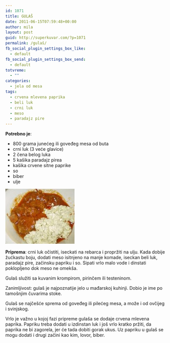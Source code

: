 ```yaml
---
id: 1071
title: GULAŠ
date: 2011-06-15T07:59:48+00:00
author: mila
layout: post
guid: http://superkuvar.com/?p=1071
permalink: /gulaš/
fb_social_plugin_settings_box_like:
  - default
fb_social_plugin_settings_box_send:
  - default
totvreme:
  - ""
categories:
  - jela od mesa
tags:
  - crvena mlevena paprika
  - beli luk
  - crni luk
  - meso
  - paradajz pire
---
```

**Potrebno je**:

  * 800 grama junećeg ili goveđeg mesa od buta
  * crni luk (3 veće glavice)
  * 2 čena belog luka
  * 5 kašika paradajz pirea
  * kašika crvene sitne paprike
  * so
  * biber
  * ulje

<img class="alignnone size-full wp-image-1072" title="gulas" src="/wp-content/uploads/2011/06/gulas-e1308124769551.jpg" alt="" width="216" height="172" /> 

**Priprema**: crni luk očistiti, iseckati na rebarca i propržiti na ulju. Kada dobije žućkastu boju, dodati meso isitnjeno na manje komade, iseckan beli luk, paradajz pire, začinsku papriku i so. Sipati vrlo malo vode i dinstati poklopljeno dok meso ne omekša.

Gulaš služiti sa kuvanim krompirom, pirinčem ili testeninom.

Zanimljivost: gulaš je najpoznatije jelo u mađarskoj kuhinji. Dobio je ime po tamošnjim čuvarima stoke.

Gulaš se najčešće sprema od goveđeg ili pilećeg mesa, a može i od ovčijeg i svinjskog.

Vrlo je važno u kojoj fazi pripreme gulaša se dodaje crvena mlevena paprika. Papriku treba dodati u izdinstan luk i još vrlo kratko pržiti, da paprika ne bi zagorela, jer će tada dobiti gorak ukus. Uz papriku u gulaš se mogu dodati i drugi začini kao kim, lovor, biber.
